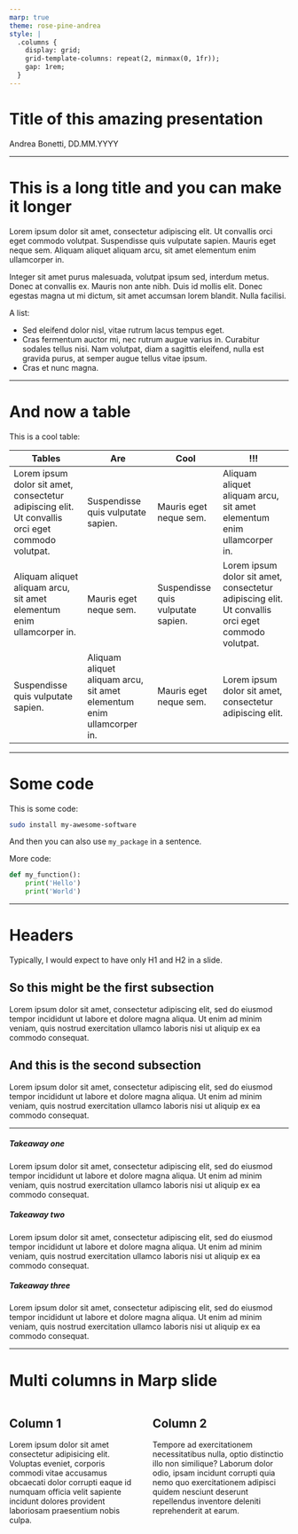 ```yaml
---
marp: true
theme: rose-pine-andrea
style: |
  .columns {
    display: grid;
    grid-template-columns: repeat(2, minmax(0, 1fr));
    gap: 1rem;
  }
---
```


# Title of this amazing presentation

Andrea Bonetti, DD.MM.YYYY

---

# This is a long title and you can make it longer

Lorem ipsum dolor sit amet, consectetur adipiscing elit. Ut convallis orci eget commodo volutpat. Suspendisse quis vulputate sapien. Mauris eget neque sem. Aliquam aliquet aliquam arcu, sit amet elementum enim ullamcorper in.

Integer sit amet purus malesuada, volutpat ipsum sed, interdum metus. Donec at convallis ex. Mauris non ante nibh. Duis id mollis elit. Donec egestas magna ut mi dictum, sit amet accumsan lorem blandit. Nulla facilisi.

A list:
- Sed eleifend dolor nisl, vitae rutrum lacus tempus eget.
- Cras fermentum auctor mi, nec rutrum augue varius in. Curabitur sodales tellus nisi. Nam volutpat, diam a sagittis eleifend, nulla est gravida purus, at semper augue tellus vitae ipsum.
- Cras et nunc magna.

---

# And now a table

This is a cool table:

| Tables                                                                                            | Are                                                                   | Cool                               | !!!                                                                                               |
| ------------------------------------------------------------------------------------------------- | --------------------------------------------------------------------- | ---------------------------------- | ------------------------------------------------------------------------------------------------- |
| Lorem ipsum dolor sit amet, consectetur adipiscing elit. Ut convallis orci eget commodo volutpat. | Suspendisse quis vulputate sapien.                                    | Mauris eget neque sem.             | Aliquam aliquet aliquam arcu, sit amet elementum enim ullamcorper in.                             |
| Aliquam aliquet aliquam arcu, sit amet elementum enim ullamcorper in.                             | Mauris eget neque sem.                                                | Suspendisse quis vulputate sapien. | Lorem ipsum dolor sit amet, consectetur adipiscing elit. Ut convallis orci eget commodo volutpat. |
| Suspendisse quis vulputate sapien.                                                                | Aliquam aliquet aliquam arcu, sit amet elementum enim ullamcorper in. | Mauris eget neque sem.             | Lorem ipsum dolor sit amet, consectetur adipiscing elit. |




---

# Some code


This is some code:
```bash
sudo install my-awesome-software
```

And then you can also use `my_package` in a sentence.


More code:
```python
def my_function():
	print('Hello')
	print('World')
```


---

# Headers

Typically, I would expect to have only H1 and H2 in a slide.

## So this might be the first subsection

Lorem ipsum dolor sit amet, consectetur adipiscing elit, sed do eiusmod tempor incididunt ut labore et dolore magna aliqua. Ut enim ad minim veniam, quis nostrud exercitation ullamco laboris nisi ut aliquip ex ea commodo consequat.

## And this is the second subsection

Lorem ipsum dolor sit amet, consectetur adipiscing elit, sed do eiusmod tempor incididunt ut labore et dolore magna aliqua. Ut enim ad minim veniam, quis nostrud exercitation ullamco laboris nisi ut aliquip ex ea commodo consequat.


---

##### Takeaway one
Lorem ipsum dolor sit amet, consectetur adipiscing elit, sed do eiusmod tempor incididunt ut labore et dolore magna aliqua. Ut enim ad minim veniam, quis nostrud exercitation ullamco laboris nisi ut aliquip ex ea commodo consequat.

##### Takeaway two
Lorem ipsum dolor sit amet, consectetur adipiscing elit, sed do eiusmod tempor incididunt ut labore et dolore magna aliqua. Ut enim ad minim veniam, quis nostrud exercitation ullamco laboris nisi ut aliquip ex ea commodo consequat.

##### Takeaway three
Lorem ipsum dolor sit amet, consectetur adipiscing elit, sed do eiusmod tempor incididunt ut labore et dolore magna aliqua. Ut enim ad minim veniam, quis nostrud exercitation ullamco laboris nisi ut aliquip ex ea commodo consequat.


---

# Multi columns in Marp slide

<div class="columns">
<div>

## Column 1

Lorem ipsum dolor sit amet consectetur adipisicing elit. Voluptas eveniet, corporis commodi vitae accusamus obcaecati dolor corrupti eaque id numquam officia velit sapiente incidunt dolores provident laboriosam praesentium nobis culpa.

</div>
<div>

## Column 2

Tempore ad exercitationem necessitatibus nulla, optio distinctio illo non similique? Laborum dolor odio, ipsam incidunt corrupti quia nemo quo exercitationem adipisci quidem nesciunt deserunt repellendus inventore deleniti reprehenderit at earum.

</div>
</div>
